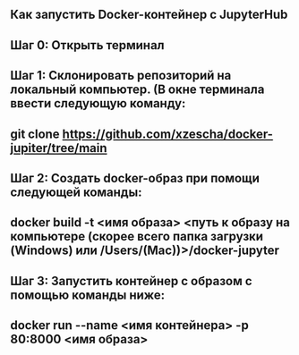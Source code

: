 Как запустить Docker-контейнер с JupyterHub
---
Шаг 0:
Открыть терминал
---
Шаг 1:
Склонировать репозиторий на локальный компьютер. (В окне терминала ввести следующую команду:
---
git clone https://github.com/xzescha/docker-jupiter/tree/main
---
Шаг 2:
Создать docker-образ при помощи следующей команды:
---
docker build -t <имя образа> <путь к образу на компьютере (скорее всего папка загрузки (Windows) или /Users/<username>(Mac))>/docker-jupyter
---
Шаг 3:
Запустить контейнер с образом с помощью команды ниже:
---
docker run --name <имя контейнера> -p 80:8000 <имя образа>
---


